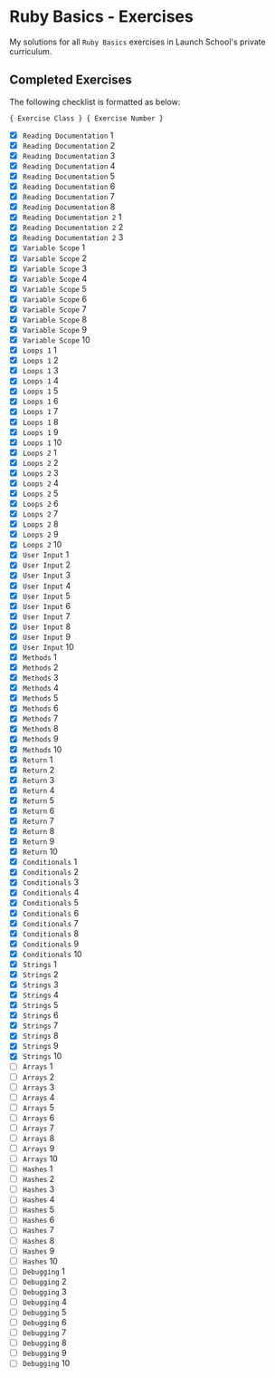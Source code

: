 # Ruby Basics - Exercises

My solutions for all `Ruby Basics` exercises in Launch School's private curriculum.

## Completed Exercises

The following checklist is formatted as below:

```
{ Exercise Class } { Exercise Number }
```

- [x] `Reading Documentation` 1
- [x] `Reading Documentation` 2
- [x] `Reading Documentation` 3
- [x] `Reading Documentation` 4
- [x] `Reading Documentation` 5
- [x] `Reading Documentation` 6
- [x] `Reading Documentation` 7
- [x] `Reading Documentation` 8
- [x] `Reading Documentation 2` 1
- [x] `Reading Documentation 2` 2
- [x] `Reading Documentation 2` 3
- [x] `Variable Scope` 1
- [x] `Variable Scope` 2
- [x] `Variable Scope` 3
- [x] `Variable Scope` 4
- [x] `Variable Scope` 5
- [x] `Variable Scope` 6
- [x] `Variable Scope` 7
- [x] `Variable Scope` 8
- [x] `Variable Scope` 9
- [x] `Variable Scope` 10
- [x] `Loops 1` 1
- [x] `Loops 1` 2
- [x] `Loops 1` 3
- [x] `Loops 1` 4
- [x] `Loops 1` 5
- [x] `Loops 1` 6
- [x] `Loops 1` 7
- [x] `Loops 1` 8
- [x] `Loops 1` 9
- [x] `Loops 1` 10
- [x] `Loops 2` 1
- [x] `Loops 2` 2
- [x] `Loops 2` 3
- [x] `Loops 2` 4
- [x] `Loops 2` 5
- [x] `Loops 2` 6
- [x] `Loops 2` 7
- [x] `Loops 2` 8
- [x] `Loops 2` 9
- [x] `Loops 2` 10
- [x] `User Input` 1
- [x] `User Input` 2
- [x] `User Input` 3
- [x] `User Input` 4
- [x] `User Input` 5
- [x] `User Input` 6
- [x] `User Input` 7
- [x] `User Input` 8
- [x] `User Input` 9
- [x] `User Input` 10
- [x] `Methods` 1
- [x] `Methods` 2
- [x] `Methods` 3
- [x] `Methods` 4
- [x] `Methods` 5
- [x] `Methods` 6
- [x] `Methods` 7
- [x] `Methods` 8
- [x] `Methods` 9
- [x] `Methods` 10
- [x] `Return` 1
- [x] `Return` 2
- [x] `Return` 3
- [x] `Return` 4
- [x] `Return` 5
- [x] `Return` 6
- [x] `Return` 7
- [x] `Return` 8
- [x] `Return` 9
- [x] `Return` 10
- [x] `Conditionals` 1
- [x] `Conditionals` 2
- [x] `Conditionals` 3
- [x] `Conditionals` 4
- [x] `Conditionals` 5
- [x] `Conditionals` 6
- [x] `Conditionals` 7
- [x] `Conditionals` 8
- [x] `Conditionals` 9
- [x] `Conditionals` 10
- [x] `Strings` 1
- [x] `Strings` 2
- [x] `Strings` 3
- [x] `Strings` 4
- [x] `Strings` 5
- [x] `Strings` 6
- [x] `Strings` 7
- [x] `Strings` 8
- [x] `Strings` 9
- [x] `Strings` 10
- [ ] `Arrays` 1
- [ ] `Arrays` 2
- [ ] `Arrays` 3
- [ ] `Arrays` 4
- [ ] `Arrays` 5
- [ ] `Arrays` 6
- [ ] `Arrays` 7
- [ ] `Arrays` 8
- [ ] `Arrays` 9
- [ ] `Arrays` 10
- [ ] `Hashes` 1
- [ ] `Hashes` 2
- [ ] `Hashes` 3
- [ ] `Hashes` 4
- [ ] `Hashes` 5
- [ ] `Hashes` 6
- [ ] `Hashes` 7
- [ ] `Hashes` 8
- [ ] `Hashes` 9
- [ ] `Hashes` 10
- [ ] `Debugging` 1
- [ ] `Debugging` 2
- [ ] `Debugging` 3
- [ ] `Debugging` 4
- [ ] `Debugging` 5
- [ ] `Debugging` 6
- [ ] `Debugging` 7
- [ ] `Debugging` 8
- [ ] `Debugging` 9
- [ ] `Debugging` 10
